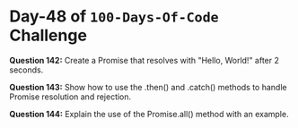 
# Day-48 of `100-Days-Of-Code` Challenge

**Question 142:** Create a Promise that resolves with "Hello, World!" after 2 seconds.

**Question 143:** Show how to use the .then() and .catch() methods to handle Promise resolution and rejection.

**Question 144:** Explain the use of the Promise.all() method with an example.
